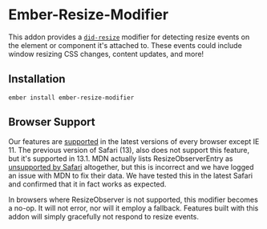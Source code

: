 # Ember-Resize-Modifier

This addon provides a [`did-resize`](modifiers/did-resize) modifier for detecting 
resize events on the element or component it's attached to. These events could include window resizing 
CSS changes, content updates, and more!

## Installation

```bash{data-execute=false}
ember install ember-resize-modifier
```

## Browser Support

Our features are [supported](https://caniuse.com/#search=resizeobserver) in the latest versions of every browser except IE 11.
The previous version of Safari (13), also does not support this feature, but it's supported in 13.1.
MDN actually lists ResizeObserverEntry as [unsupported by Safari](https://caniuse.com/#feat=mdn-api_resizeobserverentry) altogether, 
but this is incorrect and we have logged an issue with MDN to fix their data. We have tested this in 
the latest Safari and confirmed that it in fact works as expected.

In browsers where ResizeObserver is not supported, this modifier becomes a no-op. It will not error, 
nor will it employ a fallback. Features built with this addon will simply gracefully not respond to resize events.
